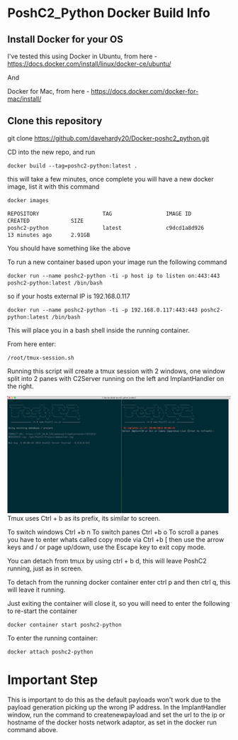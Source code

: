PoshC2_Python Docker Build Info
===============================

## Install Docker for your OS

I've tested this using Docker in Ubuntu, from here - https://docs.docker.com/install/linux/docker-ce/ubuntu/

And

Docker for Mac, from here - https://docs.docker.com/docker-for-mac/install/

## Clone this repository

git clone https://github.com/davehardy20/Docker-poshc2_python.git

CD into the new repo, and run

```
docker build --tag=poshc2-python:latest .
```
this will take a few minutes, once complete you will have a new docker image, list it with this command

```
docker images
```

```
REPOSITORY                    TAG                 IMAGE ID            CREATED             SIZE
poshc2-python                 latest              c9dcd1a8d926        13 minutes ago      2.91GB
```
You should have something like the above

To run a new container based upon your image run the following command 
```
docker run --name poshc2-python -ti -p host ip to listen on:443:443 poshc2-python:latest /bin/bash
```
so if your hosts external IP is 192.168.0.117
```
docker run --name poshc2-python -ti -p 192.168.0.117:443:443 poshc2-python:latest /bin/bash
```
This will place you in a bash shell inside the running container.

From here enter:
```
/root/tmux-session.sh
```
Running this script will create a tmux session with 2 windows, one window split into 2 panes with C2Server running on the left and ImplantHandler on the right.

![Alt text](./screenshots/poshc2-windows.png?raw=true "PoshC2 Windows")
Tmux uses Ctrl + b as its prefix, its similar to screen.

To switch windows Ctrl +b n
To switch panes Ctrl +b o
To scroll a panes you have to enter whats called copy mode via Ctrl +b [ then use the arrow keys and / or page up/down, use the Escape key to exit copy mode.

You can detach from tmux by using ctrl + b d, this will leave PoshC2 running, just as in screen.

To detach from the running docker container enter ctrl p and then ctrl q, this will leave it running.

Just exiting the container will close it, so you will need to enter the following to re-start the container
```
docker container start poshc2-python
```
To enter the running container:
```
docker attach poshc2-python
```

# Important Step
This is important to do this as the default payloads won't work due to the payload generation picking up the wrong IP address.
In the ImplantHandler window, run the command to createnewpayload and set the url to the ip or hostname of the docker hosts network adaptor, as set in the docker run command above.